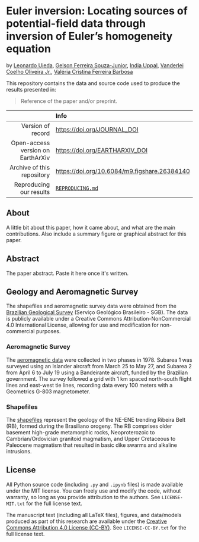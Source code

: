 # Euler inversion: Locating sources of potential-field data through inversion of Euler’s homogeneity equation

by
[Leonardo Uieda](https://leouieda.com),
[Gelson Ferreira Souza-Junior](https://github.com/souza-junior),
[India Uppal](https://github.com/indiauppal),
[Vanderlei Coelho Oliveira Jr.](https://www.pinga-lab.org/people/oliveira-jr.html),
[Valéria Cristina Ferreira Barbosa](https://www.pinga-lab.org/people/barbosa.html)

This repository contains the data and source code used to produce the results
presented in:

> Reference of the paper and/or preprint.

|  | Info |
|-:|:-----|
| Version of record | https://doi.org/JOURNAL_DOI |
| Open-access version on EarthArXiv | https://doi.org/EARTHARXIV_DOI |
| Archive of this repository | https://doi.org/10.6084/m9.figshare.26384140 |
| Reproducing our results | [`REPRODUCING.md`](REPRODUCING.md) |

## About

A little bit about this paper, how it came about, and what are the main
contributions. Also include a summary figure or graphical abstract for this
paper.

## Abstract

The paper abstract. Paste it here once it's written.

## Geology and Aeromagnetic Survey

The shapefiles and aeromagnetic survey data were obtained from the 
[Brazilian Geological Survey](https://geosgb.sgb.gov.br/) (Serviço Geológico 
Brasileiro - SGB). The data is publicly available under a Creative Commons 
Attribution-NonCommercial 4.0 International License, allowing for use and 
modification for non-commercial purposes. 

### Aeromagnetic Survey
The [aeromagnetic data](https://geosgb.sgb.gov.br/downloads/) were collected 
in two phases in 1978. Subarea 1 was surveyed using an Islander aircraft from 
March 25 to May 27, and Subarea 2 from April 6 to July 19 using a Bandeirante 
aircraft, funded by the Brazilian government. The survey followed a grid with 
1 km spaced north-south flight lines and east-west tie lines, recording data every 
100 meters with a Geometrics G-803 magnetometer.

### Shapefiles
The [shapefiles](https://rigeo.sgb.gov.br/handle/doc/20479) represent the geology 
of the NE-ENE trending Ribeira Belt (RB), formed during the Brasiliano orogeny. 
The RB comprises older basement high-grade metamorphic rocks, Neoproterozoic to 
Cambrian/Ordovician granitoid magmatism, and Upper Cretaceous to Paleocene magmatism 
that resulted in basic dike swarms and alkaline intrusions.


## License

All Python source code (including `.py` and `.ipynb` files) is made available
under the MIT license. You can freely use and modify the code, without
warranty, so long as you provide attribution to the authors. See
`LICENSE-MIT.txt` for the full license text.

The manuscript text (including all LaTeX files), figures, and data/models
produced as part of this research are available under the [Creative Commons
Attribution 4.0 License (CC-BY)][cc-by]. See `LICENSE-CC-BY.txt` for the full
license text.

[cc-by]: https://creativecommons.org/licenses/by/4.0/
